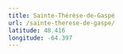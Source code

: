 ```yaml
---
title: Sainte-Thérèse-de-Gaspé
url: /sainte-therese-de-gaspe/
latitude: 48.416
longitude: -64.397
---
```

